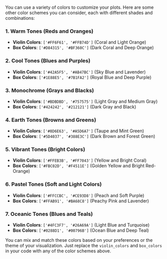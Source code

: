 You can use a variety of colors to customize your plots. Here are some other color schemes you can consider, each with different shades and combinations:

### 1. **Warm Tones (Reds and Oranges)**
- **Violin Colors**: `['#FF6F61', '#FFB74D']`  (Coral and Light Orange)
- **Box Colors**: `['#D84315', '#BF360C']`    (Dark Coral and Deep Orange)

### 2. **Cool Tones (Blues and Purples)**
- **Violin Colors**: `['#42A5F5', '#AB47BC']`  (Sky Blue and Lavender)
- **Box Colors**: `['#1E88E5', '#7B1FA2']`     (Royal Blue and Deep Purple)

### 3. **Monochrome (Grays and Blacks)**
- **Violin Colors**: `['#BDBDBD', '#757575']`  (Light Gray and Medium Gray)
- **Box Colors**: `['#424242', '#212121']`     (Dark Gray and Black)

### 4. **Earth Tones (Browns and Greens)**
- **Violin Colors**: `['#8D6E63', '#A5D6A7']`  (Taupe and Mint Green)
- **Box Colors**: `['#5D4037', '#388E3C']`     (Dark Brown and Forest Green)

### 5. **Vibrant Tones (Bright Colors)**
- **Violin Colors**: `['#FFEB3B', '#FF7043']`  (Yellow and Bright Coral)
- **Box Colors**: `['#FBC02D', '#F4511E']`     (Golden Yellow and Bright Red-Orange)

### 6. **Pastel Tones (Soft and Light Colors)**
- **Violin Colors**: `['#FFCCBC', '#CE93D8']`  (Peach and Soft Purple)
- **Box Colors**: `['#FFAB91', '#BA68C8']`     (Peachy Pink and Lavender)

### 7. **Oceanic Tones (Blues and Teals)**
- **Violin Colors**: `['#4FC3F7', '#26A69A']`  (Light Blue and Turquoise)
- **Box Colors**: `['#0288D1', '#00796B']`     (Ocean Blue and Deep Teal)

You can mix and match these colors based on your preferences or the theme of your visualization. Just replace the `violin_colors` and `box_colors` in your code with any of the color schemes above.
